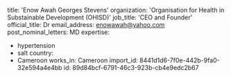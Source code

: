 title: 'Enow Awah Georges Stevens'
organization: 'Organisation for Health in Substainable Development (OHISD)'
job_title: 'CEO and Founder'
official_title: Dr
email_address: enowawah@yahoo.com
post_nominal_letters: MD
expertise:
  - hypertension
  - salt
country:
  - Cameroon
works_in: Cameroon
import_id: 8441d1d6-7f0e-442b-9fa0-32e594a4e4bb
id: 89d84bcf-6791-46c3-923b-cb4e9edc2b67
